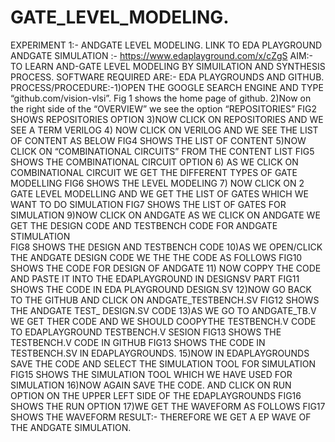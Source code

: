 # GATE_LEVEL_MODELING.
EXPERIMENT 1:- ANDGATE  LEVEL  MODELING.   LINK TO EDA PLAYGROUND ANDGATE SIMULATION :- https://www.edaplayground.com/x/cZgS
AIM:- TO LEARN AND-GATE LEVEL MODELING BY SIMUILATION AND SYNTHESIS PROCESS.
SOFTWARE REQUIRED ARE:- EDA PLAYGROUNDS AND GITHUB.
PROCESS/PROCEDURE:-1)OPEN THE GOOGLE SEARCH ENGINE AND TYPE “github.com/vision-vlsi”.
Fig 1 shows the home page of github.
2)Now on the right side of the “OVERVIEW” we see the option “REPOSITORIES” 
FIG2 SHOWS REPOSITORIES OPTION
3)NOW CLICK ON REPOSITORIES AND WE SEE A TERM VERILOG
4) NOW CLICK ON VERILOG AND WE SEE THE LIST OF CONTENT AS BELOW 
FIG4 SHOWS THE LIST OF CONTENT
5)NOW CLICK ON “COMBINATIONAL CIRCUITS” FROM THE CONTENT LIST 
FIG5 SHOWS THE COMBINATIONAL CIRCUIT OPTION
6) AS WE CLICK ON COMBINATIONAL CIRCUIT WE GET THE DIFFERENT TYPES OF GATE MODELLING
FIG6 SHOWS THE LEVEL MODELING
7) NOW CLICK ON 2 GATE LEVEL MODELLING AND WE GET THE LIST OF GATES WHICH WE WANT TO DO SIMULATION 
FIG7 SHOWS THE LIST OF GATES FOR SIMULATION
9)NOW CLICK ON ANDGATE AS WE CLICK ON ANDGATE WE GET THE DESIGN CODE AND TESTBENCH CODE FOR ANDGATE STIMULATION  
FIG8 SHOWS THE DESIGN AND TESTBENCH CODE
10)AS WE OPEN/CLICK THE ANDGATE DESIGN CODE WE THE THE CODE AS FOLLOWS
FIG10 SHOWS THE CODE FOR DESIGN OF ANDGATE
11) NOW COPPY THE CODE AND PASTE IT INTO THE EDAPLAYGROUND IN DESIGNSV PART
FIG11 SHOWS THE CODE IN EDA PLAYGROUND DESIGN.SV
12)NOW GO BACK TO THE GITHUB AND CLICK ON ANDGATE_TESTBENCH.SV 
FIG12 SHOWS THE ANDGATE TEST_ DESIGN.SV CODE
13)AS WE GO TO ANDGATE_TB.V WE GET THER CODE AND WE SHOULD COOPYTHE TESTBENCH.V CODE TO EDAPLAYGROUND TESTBENCH.V  SESION
FIG13 SHOWS THE TESTBENCH.V CODE IN GITHUB 
FIG13 SHOWS THE CODE IN TESTBENCH.SV IN EDAPLAYGROUNDS. 
15)NOW IN EDAPLAYGROUNDS SAVE THE CODE AND SELECT THE SIMULATION TOOL FOR SIMULATION  
FIG15 SHOWS THE SIMULATION TOOL WHICH WE HAVE USED FOR SIMULATION
16)NOW AGAIN SAVE THE CODE. AND CLICK ON RUN OPTION ON THE UPPER LEFT SIDE OF THE EDAPLAYGROUNDS 
FIG16 SHOWS THE RUN OPTION
17)WE GET THE WAVEFORM AS FOLLOWS
FIG17 SHOWS THE WAVEFORM
RESULT:- THEREFORE WE GET A EP WAVE OF THE ANDGATE SIMULATION.





